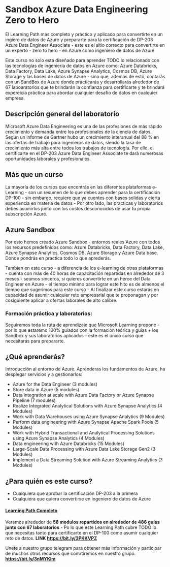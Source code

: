 # Sandbox Azure Data Engineering Zero to Hero

El Learning Path más completo y práctico y aplicado para convertirte en un ingiero de datos de Azure y prepararte para la certificación de DP-203 Azure Data Engineer Associate - este es el sitio correcto para convertirte en un experto - zero to hero - en Azure como ingeniero de datos de Azure 

Este curso no solo está diseñado para aprender TODO lo relacionado con las tecnologías de ingeniería de datos en Azure como: Azure Databricks, Data Factory, Data Lake, Azure Synapse Analytics, Cosmos DB, Azure Storage y las bases de datos de Azure - sino que, además de esto, contarás con un SandBox de Azure donde practicarás y desarrollarás alrededor de 67 laboaratorios que te brindarán la confianza para certificarte y te brindará expereicia práctica para abordar cualquier desafio de datos en cualquier empresa. 

## Descripción general del laboratorio

Microsoft Azure Data Engineering es una de las profesiones de más rápido crecimiento y demanda entre los profesionales de la ciencia de datos. Según un informe de Gartner hubo un crecimiento interanual del 88 % en las ofertas de trabajo para ingenieros de datos, siendo la tasa de crecimiento más alta entre todos los trabajos de tecnología. Por ello, el certificarte en el DP-203 Azure Data Engineer Associate te dará numerosas oportunidades laborales y profesionales.

## Más que un curso 
La mayoría de los cursos que encontrás en las diferentes plataformas e-Learning - son un resumen de lo que debes aprender para la certificación DP-100 - sin embargo, requiere que ya cuentes con bases solidas y cierta experiencia en materia de datos - Por otro lado, las practicas y laboratorios debes asumirlos junto con los costos desconocidos de usar tu propia subscripción Azure.

## Azure Sandbox
Por esto hemos creado Azure Sandbox - entornos reales Azure con todos los recursos predefinidos como: Azure Databricks, Data Factory, Data Lake, Azure Synapse Analytics, Cosmos DB, Azure Storage y Azure Data base. Donde pondrás en practica todo lo que aprederás.

Tambien en este curso - a diferencia de los e-learning de otras plataformas - cuenta con más de 40 horas de capacitación repartidas en alrededor de 3 meses - seamos sinceros, si quieres convertirte en un héroe del Data Engineer en Azure - el tiempo minimo para lograr este hito es de almenos el tiempo que sugerimos para este curso - Al finalizar este curso estarás en capacidad de asumir cualquier reto empresarial que te proponagan y por cosiguiente aplicar a ofertas laborales de alto calibre.

### Formación práctica y laboratorios:
Seguiremos toda la ruta de aprendizaje que Microsoft Learning propone - por lo que estaremo 100% guiados con la formación teórica y guías + los Sandbox y sus laboratorios aplicados - este es el único curso que necesitarás para prepararte.

## ¿Qué aprenderás?
Introducción al entorno de Azure. Aprenderas los fundamentos de Azure, ha desplegar servicios y a gestionarlos:

- Azure for the Data Engineer (3 modules)
- Store data in Azure (5 modules)
- Data integration at scale with Azure Data Factory or Azure Synapse Pipeline (7 modules)
- Realize Integrated Analytical Solutions with Azure Synapse Analytics (4 Modules)
- Work with Data Warehouses using Azure Synapse Analytics (9 Modules)
- Perform data engineering with Azure Synapse Apache Spark Pools (5 Modules)
- Work with Hybrid Transactional and Analytical Processing Solutions using Azure Synapse Analytics (4 Modules)
- Data engineering with Azure Databricks (15 Modules)
- Large-Scale Data Processing with Azure Data Lake Storage Gen2 (3 Modules)
- Implement a Data Streaming Solution with Azure Streaming Analytics (3 Modules)

## ¿Para quién es este curso?
- Cualquiera que aprobar la certificación DP-203 a la primera
- Cualquiera que quiera convertirse en ingeniero de datos de Azure

#### [Learning Path Completo](https://xploiter-my.sharepoint.com/:x:/g/personal/carlsvelz_xploiter_co/EdpasKUY4d9HqN9eLF5DTaEBGI3Z249ZuG7UNea7XxSQLQ)
Veremos alrededor de **58 modulos repartidos en alrededor de 486 guías junto con 67 laboratorios** - Po lo que este Learning Path cubre TODO lo que necesitas tanto para certificarte en el DP-100 como asumir cualquier reto de datos. **LINK https://bit.ly/3PKKVPZ**

Unete a nuestro grupo telegram para obtener más información y participar de muchos otros recursos que comrtiremos en nuestro grupo. **https://bit.ly/3nMYKlm**

